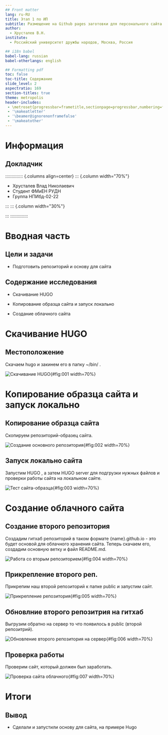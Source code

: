 ```yaml
---
## Front matter
lang: ru-RU
title: Этап 1 по ИП
subtitle: Размещение на Github pages заготовки для персонального сайта
author:
  - Хрусталев В.Н.
institute:
  - Российский университет дружбы народов, Москва, Россия

## i18n babel
babel-lang: russian
babel-otherlangs: english

## Formatting pdf
toc: false
toc-title: Содержание
slide_level: 2
aspectratio: 169
section-titles: true
theme: metropolis
header-includes:
 - \metroset{progressbar=frametitle,sectionpage=progressbar,numbering=fraction}
 - '\makeatletter'
 - '\beamer@ignorenonframefalse'
 - '\makeatother'
---
```


# Информация

## Докладчик

:::::::::::::: {.columns align=center}
::: {.column width="70%"}

  * Хрусталев Влад Николаевич
  * Студент ФМиЕН РУДН
  * Группа НПИбд-02-22

:::
::: {.column width="30%"}

:::
::::::::::::::

# Вводная часть

## Цели и задачи

- Подготовить репозиторий и основу для сайта

## Содержание исследования

- Скачивание HUGO

- Копирование образца сайта и запуск локально

- Создание облачного сайта 

# Скачивание HUGO

## Местоположение

Скачаем hugo и закинем его в папку ~/bin/ .

![Скачивание HUGO](image/1.png){#fig:001 width=70%}

# Копирование образца сайта и запуск локально

## Копирование образца сайта

Скопируем репозиторий-образец сайта.

![Создание основного репозитория](image/2.1.png){#fig:002 width=70%}

## Запуск локально сайта

Запустим HUGO , а затем HUGO server для подгрузки нужных файлов и проверки работы сайта на локальном сайте.

![Тест сайта-образца](image/2.png){#fig:003 width=70%}

# Создание облачного сайта 

## Создание второго репозитория

Создадим гитхаб репозиторий в таком формате {name}.github.io - это будет основой для облачного хранения сайта. Теперь скачаем его, создадим основную ветку и файл README.md.

![Работа со вторым репозиторием](image/3.png){#fig:004 width=70%}

## Прикрепление второго реп.

Прикрепим наш второй репозиторий к папке public и запустим сайт.

![Прикрепление репозитория](image/10.png){#fig:005 width=70%}

## Обновлние второго репозитрия на гитхаб

Выгрузим обратно на сервер то что появилось в public (второй репозитрий).

![Обновление второго репозитория на сервер](image/4.png){#fig:006 width=70%}

## Проверка работы

Проверим сайт, который должен был заработать.

![Проверка сайта облачного](image/5.png){#fig:007 width=70%}

# Итоги

## Вывод

- Сделали и запустили основу для сайта, на примере Hugo

